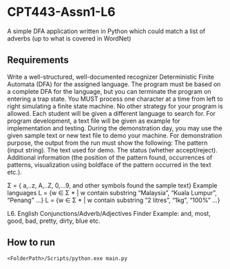 # CPT443-Assn1-L6
A simple DFA application written in Python which could match a list of adverbs (up to what is covered in WordNet)

## Requirements
Write a well-structured, well-documented recognizer Deterministic Finite Automata (DFA) for the
assigned language. The program must be based on a complete DFA for the language, but you can
terminate the program on entering a trap state. You MUST process one character at a time from left
to right simulating a finite state machine. No other strategy for your program is allowed.
Each student will be given a different language to search for. For program development, a text file will
be given as example for implementation and testing. During the demonstration day, you may use the
given sample text or new text file to demo your machine.
For demonstration purpose, the output from the run must show the following:
 The pattern (input string).
The text used for demo.
The status (whether accept/reject).
Additional information (the position of the pattern found, occurrences of patterns, visualization using
boldface of the pattern occurred in the text etc.). 

Σ = { a,..z, A,..Z, 0,…9, and other symbols found the sample text}
Example languages
L = {w ∈ Σ * | w contain substring “Malaysia”, “Kuala Lumpur”, “Penang” ...}
L = {w ∈ Σ * | w contain substring “2 litres”, “1kg”, “100%” ...} 

L6. English Conjunctions/Adverb/Adjectives Finder
Example: and, most, good, bad, pretty, dirty, blue etc. 

## How to run
```
<FolderPath>/Scripts/python.exe main.py
```
